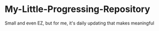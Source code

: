 # My-Little-Progressing-Repository
Small and even EZ, but for me, it's daily updating that makes meaningful
